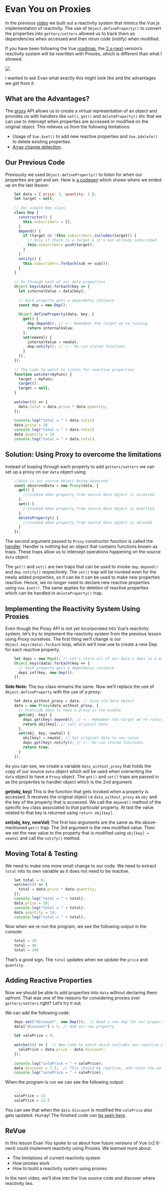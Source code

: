 # Evan You on Proxies

In the previous [video](https://www.vuemastery.com/courses/advanced-components/build-a-reactivity-system/) we built out a reactivity system that mimics the Vue.js implementation of reactivity. The use of `Object.defineProperty()` to convert the properties into  `getters/setters` allowed us to track them as dependencies when accessed and then rerun code (notify) when modified.

If you have been following the Vue [roadmap](https://github.com/vuejs/roadmap/blob/master/README.md), the [2.x-next](https://github.com/vuejs/roadmap/blob/master/README.md#2x-next) version’s reactivity system will be rewritten with Proxies, which is different than what I showed.

![](https://firebasestorage.googleapis.com/v0/b/vue-mastery.appspot.com/o/flamelink%2Fmedia%2F1578371197498_0.jpg?alt=media&token=9eb5370a-9259-4b00-9edf-6c44cdcd068a)

I wanted to ask Evan what exactly this might look like and the advantages we get from it.

## What are the Advantages?

The [proxy](https://developer.mozilla.org/en-US/docs/Web/JavaScript/Reference/Global_Objects/Proxy) API allows us to create a virtual representation of an object and provides us with handlers like `set()`, `get()` and `deleteProperty()` etc that we can use to intercept when properties are accessed or modified on the original object. This relieves us from the following limitations:

- Usage of `Vue.$set()`  to add new reactive properties and `Vue.$delete()` to delete existing properties.
- [Array change detection](https://vuejs.org/v2/guide/list.html#Caveats).
## Our Previous Code 

Previously we used `Object.defineProperty()` to listen for when our properties are get and set.  Here is [a codepen](https://codepen.io/GreggPollack/pen/xjoEOo) which shows where we ended up on the last lesson:

```javascript
    let data = { price: 5, quantity: 2 };
    let target = null;
    
    // Our simple Dep class
    class Dep {
      constructor() {
        this.subscribers = [];
      }
      depend() {
        if (target && !this.subscribers.includes(target)) {
          // Only if there is a target & it's not already subscribed
          this.subscribers.push(target);
        }
      }
      notify() {
        this.subscribers.forEach(sub => sub());
      }
    }
    
    // Go through each of our data properties
    Object.keys(data).forEach(key => {
      let internalValue = data[key];
    
      // Each property gets a dependency instance
      const dep = new Dep();
    
      Object.defineProperty(data, key, {
        get() {
          dep.depend(); // <-- Remember the target we're running
          return internalValue;
        },
        set(newVal) {
          internalValue = newVal;
          dep.notify(); // <-- Re-run stored functions
        }
      });
    });
    
    // The code to watch to listen for reactive properties
    function watcher(myFunc) {
      target = myFunc;
      target();
      target = null;
    }
    
    watcher(() => {
      data.total = data.price * data.quantity;
    });
    
    console.log("total = " + data.total)
    data.price = 20
    console.log("total = " + data.total)
    data.quantity = 10
    console.log("total = " + data.total)
```

## Solution: Using Proxy to overcome the limitations

Instead of looping through each property to add `getters/setters` we can set up a proxy on our `data` object using:

```javascript
    //data is our source object being observed
    const observedData = new Proxy(data, { 
      get() {
        //invoked when property from source data object is accessed
      },
      set() {
        //invoked when property from source data object is modified
      },
      deleteProperty() {
        //invoked when property from source data object is deleted
      }
    });
```  

The second argument passed to `Proxy` constructor function is called the [handler](https://developer.mozilla.org/en-US/docs/Web/JavaScript/Reference/Global_Objects/Proxy/handler). Handler is nothing but an object that contains functions known as traps. These traps allow us to intercept operations happening on the source `data` object.

The `get()` and `set()` are two traps that can be used to invoke `dep.depend()` and `dep.notify()` respectively.  The `set()` trap will be invoked even for the newly added properties, so it can be  it can be used to make new properties reactive. Hence, we no longer need to declare new reactive properties using `Vue.$set()`. The same applies for deletion of reactive properties which can be handled in `deleteProperty()` trap.

## Implementing the Reactivity System Using Proxies

Even though the Proxy API is not yet incorporated into Vue’s reactivity system, let’s try to implement the reactivity system from the previous lesson using Proxy ourselves.  The first thing we’ll change is our `Object.keys(data).forEach` loop, which we’ll now use to create a new Dep for each reactive property.

```javascript
    let deps = new Map(); // Let's store all of our data's deps in a map
    Object.keys(data).forEach(key => {
      // Each property gets a dependency instance
      deps.set(key, new Dep());
    });
```

**Side Note:** The `Dep` class remains the same.  Now we’ll replace the use of `Object.defineProperty` with the use of a proxy:

```javascript
    let data_without_proxy = data; // Save old data object
    data = new Proxy(data_without_proxy, {
      // Override data to have a proxy in the middle
      get(obj, key) {
        deps.get(key).depend(); // <-- Remember the target we're running
        return obj[key]; // call original data
      },
      set(obj, key, newVal) {
        obj[key] = newVal; // Set original data to new value
        deps.get(key).notify(); // <-- Re-run stored functions
        return true;
      }
    });
```

As you can see, we create a variable `data_without_proxy` that holds the copy of our source `data` object which will be used when overwriting the `data` object to have a `Proxy` object.  The `get()` and `set()` traps are passed in as the properties to handler object which is the 2nd argument.

**get(obj, key)**
This is the function that gets invoked when a property is accessed. It receives the original object i.e `data_without_proxy` as `obj` and the key of the property that is accessed. We call the `depend()` method of the specific  `Dep` class associated to that particular property. At last the value related to that key is returned using `return obj[key]`.

**set(obj, key, newVal)**
The first two arguments are the same as the above-mentioned `get()` trap. The 3rd argument is the new modified value. Then we set the new value to the property that is modified using `obj[key] = newVal` and call the `notify()` method.

## Moving Total & Testing

We need to make one more small change to our code.  We need to extract `total` into its own variable as it does not need to be reactive. 

```javascript
    let total = 0;
    watcher(() => {
      total = data.price * data.quantity;
    });
    console.log("total = " + total);
    data.price = 20;
    console.log("total = " + total);
    data.quantity = 10;
    console.log("total = " + total);
```

Now when we re-run the program, we see the following output in the console:

```javascript
    total = 10
    total = 40
    total = 200
```

That’s a good sign. The `total` updates when we update the `price` and `quantity`.

## Adding Reactive Properties

Now we should be able to add properties into `data` without declaring them upfront. That was one of the reasons for considering proxies over `getters/setters` right? Let’s try it out.

We can add the following code:

```javascript
    deps.set("discount", new Dep());  // Need a new dep for our property
    data["discount"] = 5; // Add our new property
    
    let salePrice = 0; 
    
    watcher(() => {  // New code to watch which includes our reactive property
      salePrice = data.price - data.discount;
    });
    
    console.log("salePrice = " + salePrice);
    data.discount = 7.5;  // This should be reactive, and rerun the watcher.
    console.log("salePrice = " + salePrice);
```

When the program is run we can see the following output:

```javascript
    ....
    salePrice = 15
    salePrice = 12.5
```

You can see that when the `data.discount` is modified the `salePrice` also gets updated. Hurray!  The finished code can [be seen here](https://codepen.io/GreggPollack/pen/gKogaE).

## ReVue

In this lesson Evan You spoke to us about how future versions of Vue (v2.6-next) could implement reactivity using Proxies. We learned more about:

- The limitations of current reactivity system
- How proxies work
- How to build a reactivity system using proxies

In the next video, we’ll dive into the Vue source code and discover where reactivity lies.
